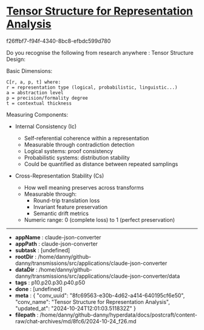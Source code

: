 # [Tensor Structure for Representation Analysis](https://claude.ai/chat/8fc69563-e30b-4d62-a414-640195cf6e50)

f26ffbf7-f94f-4340-8bc8-efbdc599d780

Do you recognise the following from research anywhere : Tensor Structure Design:

Basic Dimensions:
```
C[r, a, p, t] where:
r = representation type (logical, probabilistic, linguistic...)
a = abstraction level
p = precision/formality degree
t = contextual thickness
```

Measuring Components:
- Internal Consistency (Ic)
  * Self-referential coherence within a representation
  * Measurable through contradiction detection
  * Logical systems: proof consistency
  * Probabilistic systems: distribution stability
  * Could be quantified as distance between repeated samplings

- Cross-Representation Stability (Cs)
  * How well meaning preserves across transforms
  * Measurable through:
    - Round-trip translation loss
    - Invariant feature preservation
    - Semantic drift metrics
  * Numeric range: 0 (complete loss) to 1 (perfect preservation)

---

* **appName** : claude-json-converter
* **appPath** : claude-json-converter
* **subtask** : [undefined]
* **rootDir** : /home/danny/github-danny/transmissions/src/applications/claude-json-converter
* **dataDir** : /home/danny/github-danny/transmissions/src/applications/claude-json-converter/data
* **tags** : p10.p20.p30.p40.p50
* **done** : [undefined]
* **meta** : {
  "conv_uuid": "8fc69563-e30b-4d62-a414-640195cf6e50",
  "conv_name": "Tensor Structure for Representation Analysis",
  "updated_at": "2024-10-24T12:01:03.511832Z"
}
* **filepath** : /home/danny/github-danny/hyperdata/docs/postcraft/content-raw/chat-archives/md/8fc6/2024-10-24_f26.md